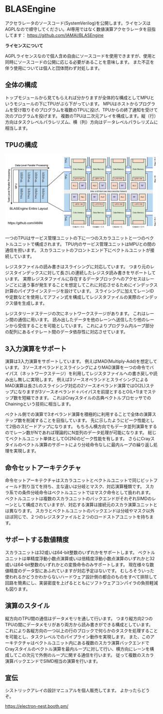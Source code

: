 # BLASEngine

アクセラレータのソースコード(SystemVerilog)を公開します。ライセンスはAGPLなので順守してください。AI専用ではなく数値演算アクセラレータを目指してます：
https://github.com/IAMAl/BLASEngine

**ライセンスについて**

AGPLライセンスなので個人含め自由にソースコードを使用できますが、使用と同時にソースコードの公開に応じる必要があることを意味します。
また不正を伴う使用については個人と団体問わず対処します。

## 全体の構成

トップモジュールから見てもらえれば分かりますが全体的な構成としてMPUというモジュールの下にTPUがぶら下がっています。
MPUはホストからプログラムを受け取りそのプログラムを複数のTPUに投げ、TPUからの終了通知を受けて次のプログラムを投げます。
複数のTPUは二次元アレイを構成します。縦（行）方向はタスクレベルパラレリズム、横（列）方向はデータレベルパラレリズムに相当します。


## TPUの構成

<div align="center">
  <img src="https://github.com/IAMAl/BLASEngine/blob/main/BLASEngine_Layout.png"
       alt="HTML image alt text"
       title="全体構成（左）とTPUの構成（右）"
       width="550px"
  />
</div>

一つのTPUはサービス管理ユニットの下に一つのスカラユニットと一つのベクトルユニットで構成されます。
TPU内のサービス管理ユニットはMPUとの間の通信を担います。
スカラユニットのフロントエンド下にベクトルユニットが接続しています。

レジスタファイルの読み書きはスライシングに対応しています。
つまり元のレジスタインデックスに対して長さLの連続したレジスタ読み書きをサポートしています。
実際レジスタファイルに存在するデータブロックへのアクセスはレーンごとに違う事が発生することを想定してこれに対応させるためにインデックス計算のパイプラインステージを設けています。
スライシングに加えてレーンIDや定数などを使用してアフィン式を構成してレジスタファイルの実際のインデックス値を生成します。

レジスタリードステージの次にネットワークステージがあります。
これはレーン間の通信に用います。
読み出したデータを他のレーンへ送信したり他のレーンから受信することを可能としています。
これによりプログラム内ループ部分の配列にあるイテレート間のデータ依存性に対応させています。

## 3入力演算をサポート

演算は3入力演算をサポートしています。
例えばMAD(Multiply-Add)を想定しています。
3ソースオペランドとスライシングによりMAD演算を一つの命令でバイパス（ネットワークステージ）を利用してレジスタファイルへの書き戻しや読み出し無しに実現します。
例えば3ソースオペランドとスライシングによるMAD演算は長さLのスライシング対応の2ソースオペランド演算ではO(2L)ステップになりますが3ソースオペランド＋バイパスを前提とするとO(L+1)までステップ数を短縮できます。
これはCrayスタイルの古典ベクトルプロセッサでのChainingという技術に相当します。

ベクトル側での演算で3オペランド演算を積極的に利用することで全体の演算ステップ数を削減することを目指しています。
先に示したようにピーク性能として2倍のスピードアップになります。
もちろん横方向でもデータ並列演算をするのでレーン数がNであれば理論的にN並列のデータ処理が可能になります。
総じてベクトルユニット単体としてO(2N)のピーク性能を有します。
さらにCrayスタイルのベクトル演算のサポートにより分岐命令なしに最内ループの繰り返し処理を実現します。

## 命令セットアーキテクチャ

命令セットアーキテクチャはスカラユニットとベクトルユニットで同じビットフィールド割り当てを持ち、主な違いは分岐とマスク、対応演算種類です。
スカラ系での条件分岐命令はベクトルユニットではマスク命令として扱われます。
ベクトルユニットは複数のスカラユニットのバックエンドがそれぞれSIMDのレーンとして構成されていますが、対応する演算は接続元のスカラ演算ユニットとは異なります。
スカラとベクトルユニットのバックエンドは分岐やマスク以外ほぼ同じで、２つのレジスタファイルと２つのロードストアユニットを持ちます。

## サポートする数値精度

スカラユニットは32或いは64-bit整数のいずれかをサポートします。
ベクトルユニットは単精度浮動小数点演算或いは倍精度浮動小数点演算のいずれかと32或いは64-bit整数のいずれかとの変換命令のみサポートします。
現在様々な数値精度のデータ型にあふれていますが対応予定はないです。
むしろそういった使われるかどうかわからないハードウェア設計側の都合のものをすべて排除して回路を簡素にし、実装密度を上げるとともにソフトウェアコンパイラの負担軽減も図ります。

## 演算のスタイル

縦方向のTPU間の通信はデータメモリを通して行います。
つまり縦方向2つのTPUの間にデータメモリがあり両方から読み書きができる構成としています。
これにより各縦方向の一つ以上の行のブロックで何らかのタスクを処理することを可能とし、タスクレベルでのパイプライン動作を実現します。
また、このアーキテクチャはベクトルユニット内にある複数のスカラ演算バックエンドでCrayスタイルのベクトル演算を最内ループに対して行い、横方向にレーンを構成してこの次元で外側のループに関する通信を行います。
従って複数のスカラ演算バックエンドでSIMD相当の演算を行います。


## 宣伝
シストリックアレイの設計マニュアルを個人販売してます。
よかったらどうぞ。

https://electron-nest.booth.pm/
